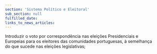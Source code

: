 ```yaml
---
section: 'Sistema Político e Eleitoral'
sub_section: null
fulfilled_date:
links_to_news_articles:
---
```


Introduzir o voto por correspondência nas eleições Presidenciais e Europeias para os eleitores das comunidades portuguesas, à semelhança do que sucede nas eleições legislativas;